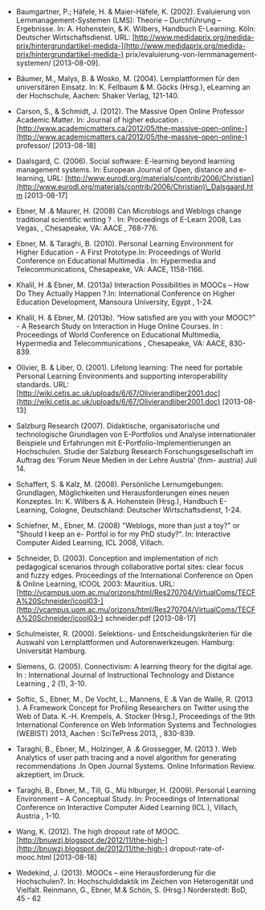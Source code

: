 <!-- filename: 99_Literatur.md -->
<!-- title: Literatur -->

- Baumgartner, P.; Häfele, H. & Maier-Häfele, K. (2002). Evaluierung von Lernmanagement-Systemen (LMS): Theorie – Durchführung – Ergebnisse. In: A. Hohenstein, & K. Wilbers, Handbuch E-Learning. Köln: Deutscher Wirtschaftsdienst. URL: [http://www.medidaprix.org/medida-prix/hintergrundartikel-medida-](http://www.medidaprix.org/medida-prix/hintergrundartikel-medida-) prix/evaluierung-von-lernmanagement-systemen/ \[2013-08-09].

- Bäumer, M., Malys, B. & Wosko, M. (2004). Lernplattformen für den universitären Einsatz. In: K. Fellbaum & M. Göcks (Hrsg.), eLearning an der Hochschule, Aachen: Shaker Verlag, 121-140.

- Carson, S., & Schmidt, J. (2012). The Massive Open Online Professor Academic Matter. In: Journal of higher education . [http://www.academicmatters.ca/2012/05/the-massive-open-online-](http://www.academicmatters.ca/2012/05/the-massive-open-online-) professor/ \[2013-08-18]

- Daalsgard, C. (2006). Social software: E-learning beyond learning management systems. In: European Journal of Open, distance and e-learning, URL: [http://www.eurodl.org/materials/contrib/2006/Christian](http://www.eurodl.org/materials/contrib/2006/Christian)\_Dalsgaard.htm \[2013-08-17]

- Ebner, M .& Maurer, H. (2008) Can Microblogs and Weblogs change traditional scientific writing ? . In: Proceedings of E-Learn 2008, Las Vegas, , Chesapeake, VA: AACE , 768-776.

- Ebner, M. & Taraghi, B. (2010). Personal Learning Environment for Higher Education - A First Prototype.In: Proceedings of World Conference on Educational Multimedia . In: Hypermedia and Telecommunications, Chesapeake, VA: AACE, 1158-1166.

- Khalil, H .& Ebner, M. (2013a) Interaction Possibilities in MOOCs – How Do They Actually Happen ?.In: International Conference on Higher Education Development, Mansoura University, Egypt , 1-24.

- Khalil, H. & Ebner, M. (2013b). “How satisfied are you with your MOOC?” - A Research Study on Interaction in Huge Online Courses. In : Proceedings of World Conference on Educational Multimedia, Hypermedia and Telecommunications , Chesapeake, VA: AACE, 830-839.

- Olivier, B. & Liber, O. (2001). Lifelong learning: The need for portable Personal Learning Environments and supporting interoperability standards. URL: [http://wiki.cetis.ac.uk/uploads/6/67/Olivierandliber2001.doc](http://wiki.cetis.ac.uk/uploads/6/67/Olivierandliber2001.doc) \[2013-08-13]

- Salzburg Research (2007). Didaktische, organisatorische und technologische Grundlagen von E-Portfolios und Analyse internationaler Beispiele und Erfahrungen mit E-Portfolio-Implementierungen an Hochschulen. Studie der Salzburg Research Forschungsgesellschaft im Auftrag des 'Forum Neue Medien in der Lehre Austria' (fnm- austria) Juli 14.

- Schaffert, S. & Kalz, M. (2008). Persönliche Lernumgebungen: Grundlagen, Möglichkeiten und Herausforderungen eines neuen Konzeptes. In: K. Wilbers & A. Hohenstein (Hrsg.), Handbuch E-Learning, Cologne, Deutschland: Deutscher Wirtschaftsdienst, 1-24.

- Schiefner, M., Ebner, M. (2008) "Weblogs, more than just a toy?" or "Should I keep an e- Portfol io for my PhD study?". In: Interactive Computer Aided Learning, ICL 2008, Villach.

- Schneider, D. (2003). Conception and implementation of rich pedagogical scenarios through collaborative portal sites: clear focus and fuzzy edges. Proceedings of the International Conference on Open & Online Learning, ICOOL 2003: Mauritius. URL: [http://vcampus.uom.ac.mu/orizons/html/Res270704/VirtualComs/TECFA%20Schneider/icool03-](http://vcampus.uom.ac.mu/orizons/html/Res270704/VirtualComs/TECFA%20Schneider/icool03-) schneider.pdf \[2013-08-17]

- Schulmeister, R. (2000). Selektions- und Entscheidungskriterien für die Auswahl von Lernplattformen und Autorenwerkzeugen. Hamburg: Universität Hamburg.

- Siemens, G. (2005). Connectivism: A learning theory for the digital age. In : International Journal of Instructional Technology and Distance Learning , 2 (1), 3-10.

- Softic, S., Ebner, M., De Vocht, L., Mannens, E .& Van de Walle, R. (2013 ). A Framework Concept for Profiling Researchers on Twitter using the Web of Data. K.-H. Krempels, A. Stocker (Hrsg.), Proceedings of the 9th International Conference on Web Information Systems and Technologies (WEBIST) 2013, Aachen : SciTePress 2013, , 830-839.

- Taraghi, B., Ebner, M., Holzinger, A .& Grossegger, M. (2013 ). Web Analytics of user path tracing and a novel algorithm for generating recommendations .In Open Journal Systems. Online Information Review. akzeptiert, im Druck.

- Taraghi, B., Ebner, M., Till, G., Mü hlburger, H. (2009). Personal Learning Environment – A Conceptual Study. In: Proceedings of International Conference on Interactive Computer Aided Learning (ICL ), Villach, Austria , 1-10.

- Wang, K. (2012). The high dropout rate of MOOC. [http://bnuwzj.blogspot.de/2012/11/the-high-](http://bnuwzj.blogspot.de/2012/11/the-high-) dropout-rate-of-mooc.html \[2013-08-18]

- Wedekind, J. (2013). MOOCs – eine Herausforderung für die Hochschulen?. In: Hochschuldidaktik im Zeichen von Heterogenität und Vielfalt. Reinmann, G., Ebner, M.& Schön, S. (Hrsg.) Norderstedt: BoD, 45 - 62
